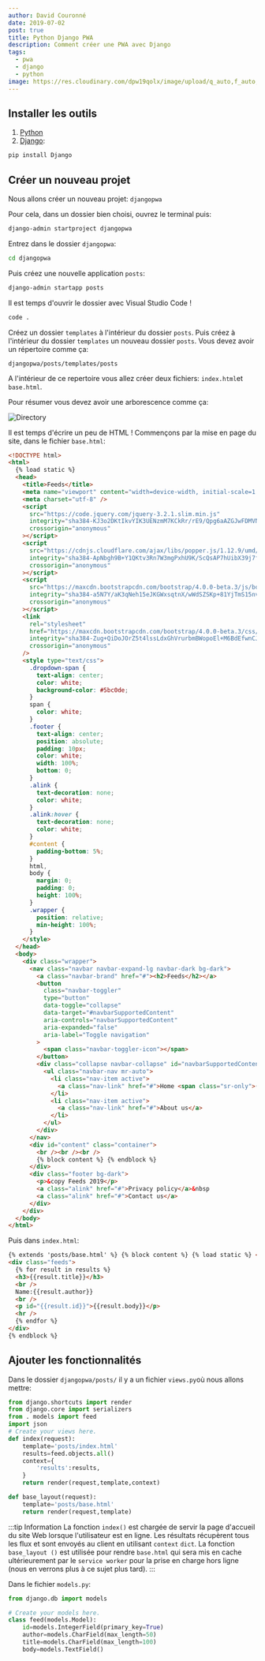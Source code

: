 ```yaml
---
author: David Couronné
date: 2019-07-02
post: true
title: Python Django PWA
description: Comment créer une PWA avec Django
tags:
  - pwa
  - django
  - python
image: https://res.cloudinary.com/dpw19qolx/image/upload/q_auto,f_auto,g_auto,w_auto,dpr_auto/v1561883470/greg-rakozy-oMpAz-DN-9I-unsplash.jpg
---
```


<!--truncate-->

## Installer les outils

1. [Python](https://www.python.org/downloads/)
2. [Django](https://www.djangoproject.com/):

```bash
pip install Django
```

## Créer un nouveau projet

Nous allons créer un nouveau projet: `djangopwa`

Pour cela, dans un dossier bien choisi, ouvrez le terminal puis:

```bash
django-admin startproject djangopwa
```

Entrez dans le dossier `djangopwa`:

```bash
cd djangopwa
```

Puis créez une nouvelle application `posts`:

```bash
django-admin startapp posts
```

Il est temps d'ouvrir le dossier avec Visual Studio Code !

```bash
code .
```

Créez un dossier `templates` à l'intérieur du dossier `posts`. Puis créez à l'intérieur du dossier `templates` un nouveau dossier `posts`. Vous devez avoir un répertoire comme ça:

`djangopwa/posts/templates/posts`

A l'intérieur de ce repertoire vous allez créer deux fichiers: `index.html`et `base.html`.

Pour résumer vous devez avoir une arborescence comme ça:

![Directory](https://cdn-images-1.medium.com/max/1200/1*vYSh7nrw97QKre6DtV6iqA.png)

Il est temps d'écrire un peu de HTML ! Commençons par la mise en page du site, dans le fichier `base.html`:

```html
<!DOCTYPE html>
<html>
  {% load static %}
  <head>
    <title>Feeds</title>
    <meta name="viewport" content="width=device-width, initial-scale=1.0" />
    <meta charset="utf-8" />
    <script
      src="https://code.jquery.com/jquery-3.2.1.slim.min.js"
      integrity="sha384-KJ3o2DKtIkvYIK3UENzmM7KCkRr/rE9/Qpg6aAZGJwFDMVNA/GpGFF93hXpG5KkN"
      crossorigin="anonymous"
    ></script>
    <script
      src="https://cdnjs.cloudflare.com/ajax/libs/popper.js/1.12.9/umd/popper.min.js"
      integrity="sha384-ApNbgh9B+Y1QKtv3Rn7W3mgPxhU9K/ScQsAP7hUibX39j7fakFPskvXusvfa0b4Q"
      crossorigin="anonymous"
    ></script>
    <script
      src="https://maxcdn.bootstrapcdn.com/bootstrap/4.0.0-beta.3/js/bootstrap.min.js"
      integrity="sha384-a5N7Y/aK3qNeh15eJKGWxsqtnX/wWdSZSKp+81YjTmS15nvnvxKHuzaWwXHDli+4"
      crossorigin="anonymous"
    ></script>
    <link
      rel="stylesheet"
      href="https://maxcdn.bootstrapcdn.com/bootstrap/4.0.0-beta.3/css/bootstrap.min.css"
      integrity="sha384-Zug+QiDoJOrZ5t4lssLdxGhVrurbmBWopoEl+M6BdEfwnCJZtKxi1KgxUyJq13dy"
      crossorigin="anonymous"
    />
    <style type="text/css">
      .dropdown-span {
        text-align: center;
        color: white;
        background-color: #5bc0de;
      }
      span {
        color: white;
      }
      .footer {
        text-align: center;
        position: absolute;
        padding: 10px;
        color: white;
        width: 100%;
        bottom: 0;
      }
      .alink {
        text-decoration: none;
        color: white;
      }
      .alink:hover {
        text-decoration: none;
        color: white;
      }
      #content {
        padding-bottom: 5%;
      }
      html,
      body {
        margin: 0;
        padding: 0;
        height: 100%;
      }
      .wrapper {
        position: relative;
        min-height: 100%;
      }
    </style>
  </head>
  <body>
    <div class="wrapper">
      <nav class="navbar navbar-expand-lg navbar-dark bg-dark">
        <a class="navbar-brand" href="#"><h2>Feeds</h2></a>
        <button
          class="navbar-toggler"
          type="button"
          data-toggle="collapse"
          data-target="#navbarSupportedContent"
          aria-controls="navbarSupportedContent"
          aria-expanded="false"
          aria-label="Toggle navigation"
        >
          <span class="navbar-toggler-icon"></span>
        </button>
        <div class="collapse navbar-collapse" id="navbarSupportedContent">
          <ul class="navbar-nav mr-auto">
            <li class="nav-item active">
              <a class="nav-link" href="#">Home <span class="sr-only">(current)</span></a>
            </li>
            <li class="nav-item active">
              <a class="nav-link" href="#">About us</a>
            </li>
          </ul>
        </div>
      </nav>
      <div id="content" class="container">
        <br /><br /><br />
        {% block content %} {% endblock %}
      </div>
      <div class="footer bg-dark">
        <p>&copy Feeds 2019</p>
        <a class="alink" href="#">Privacy policy</a>&nbsp
        <a class="alink" href="#">Contact us</a>
      </div>
    </div>
  </body>
</html>
```

Puis dans `index.html`:

```html
{% extends 'posts/base.html' %} {% block content %} {% load static %} <br /><br /><br />
<div class="feeds">
  {% for result in results %}
  <h3>{{result.title}}</h3>
  <br />
  Name:{{result.author}}
  <br />
  <p id="{{result.id}}">{{result.body}}</p>
  <hr />
  {% endfor %}
</div>
{% endblock %}
```

## Ajouter les fonctionnalités

Dans le dossier `djangopwa/posts/` il y a un fichier `views.py`où nous allons mettre:

```python
from django.shortcuts import render
from django.core import serializers
from . models import feed
import json
# Create your views here.
def index(request):
	template='posts/index.html'
	results=feed.objects.all()
	context={
		'results':results,
	}
	return render(request,template,context)

def base_layout(request):
	template='posts/base.html'
	return render(request,template)
```

:::tip Information
La fonction `index()` est chargée de servir la page d'accueil du site Web lorsque l'utilisateur est en ligne. Les résultats récupèrent tous les flux et sont envoyés au client en utilisant `context` `dict`. La fonction `base_layout ()` est utilisée pour rendre `base.html` qui sera mis en cache ultérieurement par le `service worker` pour la prise en charge hors ligne (nous en verrons plus à ce sujet plus tard).
:::

Dans le fichier `models.py`:

```python
from django.db import models

# Create your models here.
class feed(models.Model):
	id=models.IntegerField(primary_key=True)
	author=models.CharField(max_length=50)
	title=models.CharField(max_length=100)
	body=models.TextField()
```
